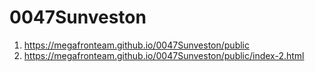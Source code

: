 # 0047Sunveston
 
1. <https://megafronteam.github.io/0047Sunveston/public>
1. <https://megafronteam.github.io/0047Sunveston/public/index-2.html>